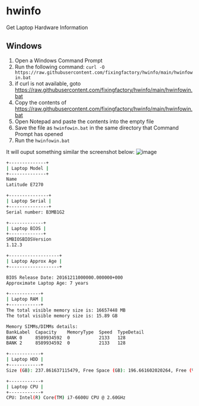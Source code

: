 # hwinfo
Get Laptop Hardware Information

## Windows

1. Open a Windows Command Prompt
2. Run the following command:
`curl -O https://raw.githubusercontent.com/fixingfactory/hwinfo/main/hwinfowin.bat`
3. if curl is not available, goto https://raw.githubusercontent.com/fixingfactory/hwinfo/main/hwinfowin.bat
4. Copy the contents of https://raw.githubusercontent.com/fixingfactory/hwinfo/main/hwinfowin.bat
5. Open Notepad and paste the contents into the empty file
6. Save the file as `hwinfowin.bat` in the same directory that Command Prompt has opened
7. Run the `hwinfowin.bat`

It will ouput something similar the screenshot below:
![image](https://github.com/fixingfactory/hwinfo/assets/1253988/8b859d24-823c-4bc1-9c58-6972fdd36911)

```bash
+--------------+
| Laptop Model |
+--------------+
Name
Latitude E7270

+---------------+
| Laptop Serial |
+---------------+
Serial number: B3MB1G2

+-------------+
| Laptop BIOS |
+-------------+
SMBIOSBIOSVersion
1.12.3

+-------------------+
| Laptop Approx Age |
+-------------------+

BIOS Release Date: 20161211000000.000000+000
Approximate Laptop Age: 7 years

+------------+
| Laptop RAM |
+------------+
The total visible memory size is: 16657448 MB
The total visible memory size is: 15.89 GB

Memory SIMMs/DIMMs details:
BankLabel  Capacity    MemoryType  Speed  TypeDetail
BANK 0     8589934592  0           2133   128
BANK 2     8589934592  0           2133   128

+------------+
| Laptop HDD |
+------------+
Size (GB): 237.861637115479, Free Space (GB): 196.661602020264, Free (%): 82.6789912005807, DeviceID: C:, DriveType: 3

+------------+
| Laptop CPU |
+------------+
CPU: Intel(R) Core(TM) i7-6600U CPU @ 2.60GHz
```
